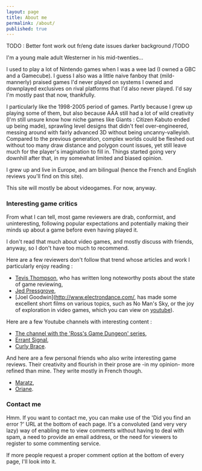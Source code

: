 ```yaml
---
layout: page
title: About me
permalink: /about/
published: true
---
```


TODO : 
Better font
work out fr/eng
date issues
darker background
/TODO

I'm a young male adult Westerner in his mid-twenties... 

I used to play a lot of Nintendo games when I was a wee lad (I owned a GBC and a Gamecube). I guess I also was a little naive fanboy that (mild-mannerly) praised games I'd never played on systems I owned and downplayed exclusives on rival platforms that I'd also never played. I'd say I'm mostly past that now, thankfully. 

I particularly like the 1998-2005 period of games. Partly because I grew up playing some of them, but also because AAA still had a lot of wild creativity (I'm still unsure know how niche games like Giants : Citizen Kabuto ended up being made), sprawling level designs that didn't feel over-engineered, messing around with fairly advanced 3D without being uncanny-valleyish. Compared to the previous generation, complex worlds could be fleshed out without too many draw distance and polygon count issues, yet still leave much for the player's imagination to fill in. Things started going very downhill after that, in my somewhat limited and biased opinion.

I grew up and live in Europe, and am bilingual (hence the French and English reviews you'll find on this site). 

This site will mostly be about videogames. For now, anyway.

### Interesting game critics

From what I can tell, most game reviewers are drab, conformist, and uninteresting, following popular expectations and potentially making their minds up about a game before even having played it. 

 I don't read that much about video games, and mostly discuss with friends, anyway, so I don't have too much to recommend.

Here are a few reviewers don't follow that trend whose articles and work I particularly enjoy reading :

- [Tevis Thompson](http://tevisthompson.com/), who has written long noteworthy posts about the state of game reviewing,
- [Jed Pressgrove](https://gamebias.wordpress.com/),
- [Joel Goodwin](http://www.electrondance.com/, has made some excellent short films on various topics, such as No Man's Sky, or the joy of exploration in video games, which you can view on [youtube](https://www.youtube.com/user/TheHarbourMaster)).

Here are a few Youtube channels with interesting content :
- [The channel with the 'Ross's Game Dungeon' series](https://www.youtube.com/user/chilledsanity),
- [Errant Signal](https://www.youtube.com/user/Campster),
- [Curly Brace](https://www.youtube.com/channel/UCRcLI-JPNerzN4fiqZlbIlw).

And here are a few personal friends who also write interesting game reviews. Their creativity and flourish in their prose are -in my opinion- more refined than mine. They write mostly in French though.
- [Maratz](https://nicolasmoisson.fr/index),
- [Oriane](https://oriane.ink).

### Contact me

Hmm. If you want to contact me, you can make use of the 'Did you find an error ?' URL at the bottom of each page. It's a convoluted (and very very lazy) way of enabling me to view comments without having to deal with spam, a need to provide an email address, or the need for viewers to register to some commenting service.

If more people request a proper comment option at the bottom of every page, I'll look into it.